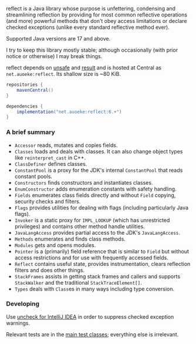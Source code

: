 reflect is a Java library whose purpose is unfettering, condensing and streamlining reflection
by providing for most common reflective operations (and more) powerful methods
that don't obey access limitations or declare checked exceptions (unlike every standard reflective method ever).

Supported Java versions are 17 and above.

I try to keep this library mostly stable; although occasionally (with prior notice or otherwise) I may break things.

reflect depends on [unsafe](https://github.com/auoeke/unsafe) and [result](https://github.com/auoeke/result) and is hosted at Central as `net.auoeke:reflect`.
Its shallow size is ~80 KiB.

```groovy
repositories {
	mavenCentral()
}

dependencies {
	implementation("net.auoeke:reflect:6.+")
}
```

### A brief summary

- `Accessor` reads, mutates and copies fields.
- `Classes` loads and deals with classes. It can also change object types like `reinterpret_cast` in C++.
- `ClassDefiner` defines classes.
- `ConstantPool` is a proxy for the JDK's internal `ConstantPool` that reads constant pools.
- `Constructors` finds constructors and instantiates classes.
- `EnumConstructor` adds enumeration constants with safety handling.
- `Fields` enumerates class fields directly and without `Field` copying, security checks and filters.
- `Flags` provides utilities for dealing with flags (including particularly Java flags).
- `Invoker` is a static proxy for `IMPL_LOOKUP` (which has unrestricted privileges) and contains other method handle utilities.
- `JavaLangAccess` provides partial access to the JDK's `JavaLangAccess`.
- `Methods` enumerates and finds class methods.
- `Modules` gets and opens modules.
- `Pointer` is a (primarily) field reference that is similar to `Field` but without access restrictions and for use with frequently accessed fields.
- `Reflect` contains useful state, provides instrumentation, clears reflection filters and does other things.
- `StackFrames` assists in getting stack frames and callers and supports `StackWalker` and the traditional `StackTraceElement[]`.
- `Types` deals with `Class`es in many ways including type conversion.

### Developing

Use [uncheck for IntelliJ IDEA](https://github.com/auoeke/uncheck#using-the-intellij-plugin) in order to suppress checked exception warnings.

Relevant tests are in the [main test classes](test/test); everything else is irrelevant.

